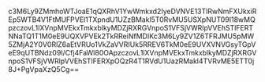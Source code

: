 c3M6Ly9ZMmhoWTJoaE1qQXRhV1YwWmkxd2IyeDVNVE13TlRwNmFXUkxiREp5WTB4V1FtMUFPVEl1TXpndU1UZzBMakl5T0RvMU5USXpNUT09I18wMQpzczovL1lXVnpMVEkxTmkxblkyMDZjRXRGVnpoS1VFSjVWRlpVVEhSTlFERTNNaTQ1T1M0eE9UQXVPVEk2TkRReiNfMDIKc3M6Ly9ZV1Z6TFRJMU5pMW5ZMjA2Y0V0RlZ6aEtVRUo1VkZaVVRIUk5RREV6TkM0eE9UVXVNVGsyTGpVeE9qUTBNdz09I/Cfj4FaWl80OApzczovL1lXVnpMVEkxTmkxblkyMDZjRXRGVnpoS1VFSjVWRlpVVEhSTlFERXpOQzR4T1RVdU1UazRMakl4TVRvME5ETT0j8J+PgVpaXzQ5Cg==